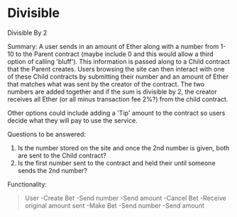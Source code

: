 # Divisible
Divisible By 2


Summary:  A user sends in an amount of Ether along with a number from 1-10 to the Parent contract (maybe include 0 and this would allow a third option of calling 'bluff').  This information is passed along to a Child contract that the Parent creates.  Users browsing the site can then interact with one of these Child contracts by submitting their number and an amount of Ether that matches what was sent by the creator of the contract.  The two numbers are added together and if the sum is divisible by 2, the creator receives all Ether (or all minus transaction fee 2%?) from the child contract.    

Other options could include adding a 'Tip' amount to the contract so users decide what they will pay to use the service.

Questions to be answered:

1.  Is the number stored on the site and once the 2nd number is given, both are sent to the Child contract?
2.  Is the first number sent to the contract and held their until someone sends the 2nd number?


Functionality:
  > User
      -Create Bet
        -Send number
        -Send amount
      -Cancel Bet
        -Receive original amount sent
      -Make Bet
        -Send number
        -Send amount
